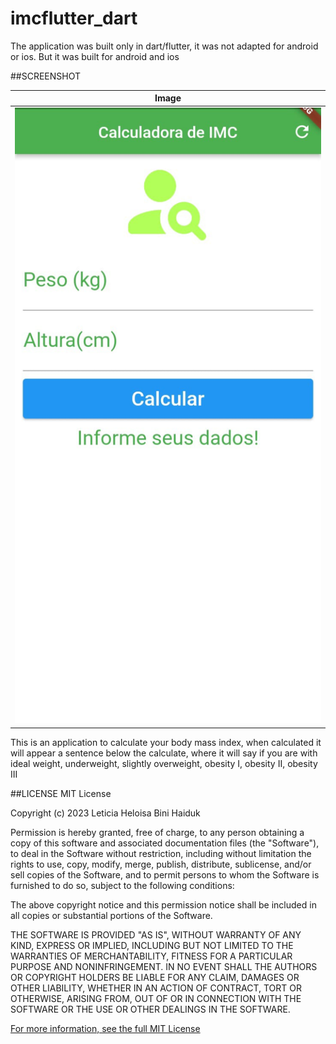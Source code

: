 # imcflutter_dart
The application was built only in dart/flutter, it was not adapted for android or ios.
But it was built for android and ios

##SCREENSHOT

| Image |
|----------|
| ![App Screenshot](screenshot/home.jpg) |
This is an application to calculate your body mass index, when calculated it will appear a sentence below the calculate, where it will say if you are with ideal weight, underweight, slightly overweight, obesity I, obesity II, obesity III

##LICENSE
MIT License

Copyright (c) 2023 Leticia Heloisa Bini Haiduk

Permission is hereby granted, free of charge, to any person obtaining a copy of this software and associated documentation files (the "Software"), to deal in the Software without restriction, including without limitation the rights
to use, copy, modify, merge, publish, distribute, sublicense, and/or sell copies of the Software, and to permit persons to whom the Software is
furnished to do so, subject to the following conditions:

The above copyright notice and this permission notice shall be included in all copies or substantial portions of the Software.

THE SOFTWARE IS PROVIDED "AS IS", WITHOUT WARRANTY OF ANY KIND, EXPRESS OR IMPLIED, INCLUDING BUT NOT LIMITED TO THE WARRANTIES OF MERCHANTABILITY,
FITNESS FOR A PARTICULAR PURPOSE AND NONINFRINGEMENT. IN NO EVENT SHALL THE AUTHORS OR COPYRIGHT HOLDERS BE LIABLE FOR ANY CLAIM, DAMAGES OR OTHER
LIABILITY, WHETHER IN AN ACTION OF CONTRACT, TORT OR OTHERWISE, ARISING FROM, OUT OF OR IN CONNECTION WITH THE SOFTWARE OR THE USE OR OTHER DEALINGS IN THE
SOFTWARE.

[For more information, see the full MIT License](https://opensource.org/licenses/MIT)
